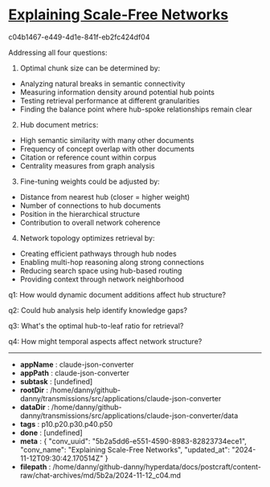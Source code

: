 # [Explaining Scale-Free Networks](https://claude.ai/chat/5b2a5dd6-e551-4590-8983-82823734ece1)

c04b1467-e449-4d1e-841f-eb2fc424df04

 Addressing all four questions:

1. Optimal chunk size can be determined by:
- Analyzing natural breaks in semantic connectivity
- Measuring information density around potential hub points
- Testing retrieval performance at different granularities
- Finding the balance point where hub-spoke relationships remain clear

2. Hub document metrics:
- High semantic similarity with many other documents
- Frequency of concept overlap with other documents
- Citation or reference count within corpus
- Centrality measures from graph analysis

3. Fine-tuning weights could be adjusted by:
- Distance from nearest hub (closer = higher weight)
- Number of connections to hub documents
- Position in the hierarchical structure
- Contribution to overall network coherence

4. Network topology optimizes retrieval by:
- Creating efficient pathways through hub nodes
- Enabling multi-hop reasoning along strong connections
- Reducing search space using hub-based routing
- Providing context through network neighborhood

q1: How would dynamic document additions affect hub structure?

q2: Could hub analysis help identify knowledge gaps?

q3: What's the optimal hub-to-leaf ratio for retrieval?

q4: How might temporal aspects affect network structure?

---

* **appName** : claude-json-converter
* **appPath** : claude-json-converter
* **subtask** : [undefined]
* **rootDir** : /home/danny/github-danny/transmissions/src/applications/claude-json-converter
* **dataDir** : /home/danny/github-danny/transmissions/src/applications/claude-json-converter/data
* **tags** : p10.p20.p30.p40.p50
* **done** : [undefined]
* **meta** : {
  "conv_uuid": "5b2a5dd6-e551-4590-8983-82823734ece1",
  "conv_name": "Explaining Scale-Free Networks",
  "updated_at": "2024-11-12T09:30:42.170514Z"
}
* **filepath** : /home/danny/github-danny/hyperdata/docs/postcraft/content-raw/chat-archives/md/5b2a/2024-11-12_c04.md